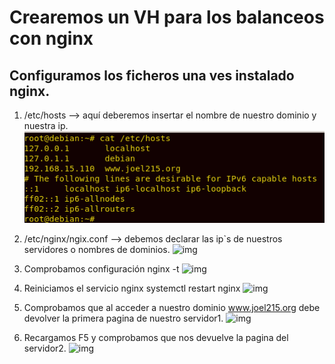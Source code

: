 # Crearemos un VH para los balanceos con nginx
## Configuramos los ficheros una ves instalado nginx.
1. /etc/hosts --> aquí deberemos insertar el nombre de nuestro dominio y nuestra ip.
![img](https://github.com/abarcajoel/nginx/blob/main/hosts.png)

2. /etc/nginx/ngix.conf --> debemos declarar las ip`s de nuestros servidores o nombres de dominios.
![img]()

3. Comprobamos configuración
nginx -t 
![img]()

4. Reiniciamos el servicio nginx 
systemctl restart nginx
![img]()

4. Comprobamos que al acceder a nuestro dominio www.joel215.org debe devolver la primera pagina de nuestro servidor1.
![img]()

5. Recargamos F5 y comprobamos que nos devuelve la pagina del servidor2.
![img]()
